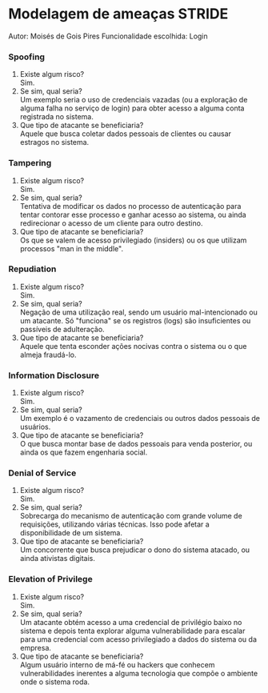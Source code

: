 # Modelagem de ameaças STRIDE
Autor: Moisés de Gois Pires
Funcionalidade escolhida: Login 
<!-- (ex: login, cadastro, listagem) -->

### Spoofing
1. Existe algum risco?\
Sim.
2. Se sim, qual seria?\
Um exemplo seria o uso de credenciais vazadas (ou a exploração de alguma falha no serviço de login) para obter acesso a alguma conta registrada no sistema.
3. Que tipo de atacante se beneficiaria?\
Aquele que busca coletar dados pessoais de clientes ou causar estragos no sistema.

### Tampering
1. Existe algum risco?\
Sim.
2. Se sim, qual seria?\
Tentativa de modificar os dados no processo de autenticação para tentar contorar esse processo e ganhar acesso ao sistema, ou ainda redirecionar o acesso de um cliente para outro destino.
3. Que tipo de atacante se beneficiaria?\
Os que se valem de acesso privilegiado (insiders) ou os que utilizam processos "man in the middle".

### Repudiation
1. Existe algum risco?\
Sim.
2. Se sim, qual seria?\
Negação de uma utilização real, sendo um usuário mal-intencionado ou um atacante. Só "funciona" se os registros (logs) são insuficientes ou passíveis de adulteração.
3. Que tipo de atacante se beneficiaria?\
Aquele que tenta esconder ações nocivas contra o sistema ou o que almeja fraudá-lo.

### Information Disclosure
1. Existe algum risco?\
Sim.
2. Se sim, qual seria?\
Um exemplo é o vazamento de credenciais ou outros dados pessoais de usuários.
3. Que tipo de atacante se beneficiaria?\
O que busca montar base de dados pessoais para venda posterior, ou ainda os que fazem engenharia social.

### Denial of Service
1. Existe algum risco?\
Sim.
2. Se sim, qual seria?\
Sobrecarga do mecanismo de autenticação com grande volume de requisições, utilizando várias técnicas. Isso pode afetar a disponibilidade de um sistema.
3. Que tipo de atacante se beneficiaria?\
Um concorrente que busca prejudicar o dono do sistema atacado, ou ainda ativistas digitais.

### Elevation of Privilege
1. Existe algum risco?\
Sim.
2. Se sim, qual seria?\
Um atacante obtém acesso a uma credencial de privilégio baixo no sistema e depois tenta explorar alguma vulnerabilidade para escalar para uma credencial com acesso privilegiado a dados do sistema ou da empresa.
3. Que tipo de atacante se beneficiaria?\
Algum usuário interno de má-fé ou hackers que conhecem vulnerabilidades inerentes a alguma tecnologia que compõe o ambiente onde o sistema roda.